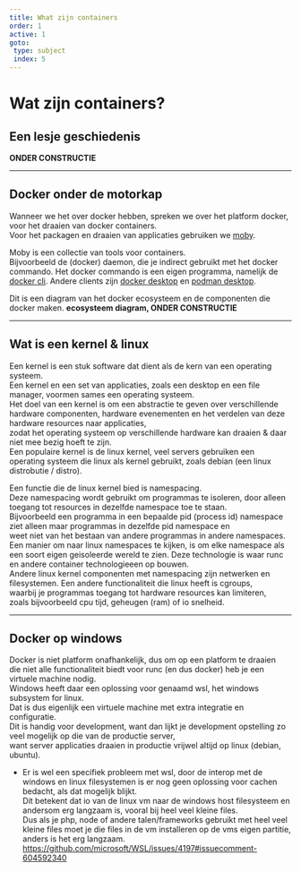 ```yaml
---
title: What zijn containers
order: 1
active: 1
goto:
 type: subject
 index: 5
---
```


# Wat zijn containers?

## Een lesje geschiedenis

**ONDER CONSTRUCTIE**


---

## Docker onder de motorkap

Wanneer we het over docker hebben, spreken we over het platform docker, voor het draaien van docker containers.  
Voor het packagen en draaien van applicaties gebruiken we [moby](https://github.com/moby/moby).  

Moby is een collectie van tools voor containers.  
Bijvoorbeeld de (docker) daemon, die je indirect gebruikt met het docker commando.
Het docker commando is een eigen programma, namelijk de [docker cli](https://github.com/docker/cli).
Andere clients zijn [docker desktop](https://www.docker.com/products/docker-desktop/) en [podman desktop](https://github.com/containers/podman-desktop).

Dit is een diagram van het docker ecosysteem en de componenten die docker maken.
**ecosysteem diagram, ONDER CONSTRUCTIE**


---

## Wat is een kernel & linux

Een kernel is een stuk software dat dient als de kern van een operating systeem.  
Een kernel en een set van applicaties, zoals een desktop en een file manager, voormen sames een operating systeem.  
Het doel van een kernel is om een abstractie te geven over verschillende hardware componenten, hardware evenementen en het verdelen van deze hardware resources naar applicaties,  
zodat het operating systeem op verschillende hardware kan draaien & daar niet mee bezig hoeft te zijn.  
Een populaire kernel is de linux kernel, veel servers gebruiken een operating systeem die linux als kernel gebruikt, zoals debian (een linux distrobutie / distro).

Een functie die de linux kernel bied is namespacing.  
Deze namespacing wordt gebruikt om programmas te isoleren, door alleen toegang tot resources in dezelfde namespace toe te staan.  
Bijvoorbeeld een programma in een bepaalde pid (process id) namespace ziet alleen maar programmas in dezelfde pid namespace en  
weet niet van het bestaan van andere programmas in andere namespaces.  
Een manier om naar linux namespaces te kijken, is om elke namespace als een soort eigen geisoleerde wereld te zien.
Deze technologie is waar runc en andere container technologieeen op bouwen.  
Andere linux kernel componenten met namespacing zijn netwerken en filesystemen.
Een andere functionaliteit die linux heeft is cgroups,  
waarbij je programmas toegang tot hardware resources kan limiteren,  
zoals bijvoorbeeld cpu tijd, geheugen (ram) of io snelheid.


---

## Docker op windows

Docker is niet platform onafhankelijk, dus om op een platform te draaien  
die niet alle functionaliteit biedt voor runc (en dus docker) heb je een virtuele machine nodig.  
Windows heeft daar een oplossing voor genaamd wsl, het windows subsystem for linux.  
Dat is dus eigenlijk een virtuele machine met extra integratie en configuratie.  
Dit is handig voor development, want dan lijkt je development opstelling zo veel mogelijk op die van de productie server,  
want server applicaties draaien in productie vrijwel altijd op linux (debian, ubuntu).
- Er is wel een specifiek probleem met wsl, door de interop met de windows en linux filesystemen
    is er nog geen oplossing voor cachen bedacht, als dat mogelijk blijkt.  
    Dit betekent dat io van de linux vm naar de windows host filesysteem en andersom erg langzaam is, vooral bij heel veel kleine files.  
    Dus als je php, node of andere talen/frameworks gebruikt met heel veel kleine files moet je
    die files in de vm installeren op de vms eigen partitie, anders is het erg langzaam.
    https://github.com/microsoft/WSL/issues/4197#issuecomment-604592340
